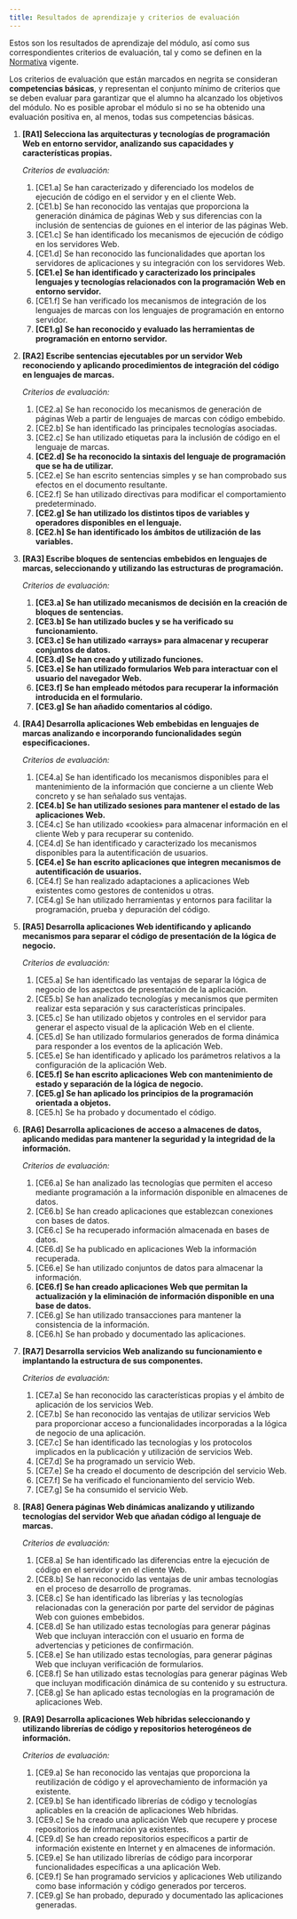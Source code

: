 ```yaml
---
title: Resultados de aprendizaje y criterios de evaluación
---
```


Estos son los resultados de aprendizaje del módulo, así como sus
correspondientes criterios de evaluación, tal y como se definen en la
[Normativa](http://www.juntadeandalucia.es/boja/2011/149/23) vigente.

Los criterios de evaluación que están marcados en negrita se consideran
**competencias básicas**, y representan el conjunto mínimo de criterios que se
deben evaluar para garantizar que el alumno ha alcanzado los objetivos del
módulo. No es posible aprobar el módulo si no se ha obtenido una evaluación
positiva en, al menos, todas sus competencias básicas.

1. **[RA1] Selecciona las arquitecturas y tecnologías de programación Web en
   entorno servidor, analizando sus capacidades y características propias.**

   *Criterios de evaluación:*

   1. [CE1.a] Se han caracterizado y diferenciado los modelos de ejecución de
      código en el servidor y en el cliente Web.
   2. [CE1.b] Se han reconocido las ventajas que proporciona la generación
      dinámica de páginas Web y sus diferencias con la inclusión de sentencias
      de guiones en el interior de las páginas Web.
   3. [CE1.c] Se han identificado los mecanismos de ejecución de código en los
      servidores Web.
   4. [CE1.d] Se han reconocido las funcionalidades que aportan los servidores
      de aplicaciones y su integración con los servidores Web.
   5. **[CE1.e] Se han identificado y caracterizado los principales lenguajes y
      tecnologías relacionados con la programación Web en entorno servidor.**
   6. [CE1.f] Se han verificado los mecanismos de integración de los lenguajes
      de marcas con los lenguajes de programación en entorno servidor.
   7. **[CE1.g] Se han reconocido y evaluado las herramientas de programación
      en entorno servidor.**

2. **[RA2] Escribe sentencias ejecutables por un servidor Web reconociendo y
   aplicando procedimientos de integración del código en lenguajes de marcas.**

   *Criterios de evaluación:*

   1. [CE2.a] Se han reconocido los mecanismos de generación de páginas Web a
      partir de lenguajes de marcas con código embebido.
   2. [CE2.b] Se han identificado las principales tecnologías asociadas.
   3. [CE2.c] Se han utilizado etiquetas para la inclusión de código en el
      lenguaje de marcas.
   4. **[CE2.d] Se ha reconocido la sintaxis del lenguaje de programación que
      se ha de utilizar.**
   5. [CE2.e] Se han escrito sentencias simples y se han comprobado sus efectos
      en el documento resultante.
   6. [CE2.f] Se han utilizado directivas para modificar el comportamiento
      predeterminado.
   7. **[CE2.g] Se han utilizado los distintos tipos de variables y operadores
      disponibles en el lenguaje.**
   8. **[CE2.h] Se han identificado los ámbitos de utilización de las
      variables.**

3. **[RA3] Escribe bloques de sentencias embebidos en lenguajes de marcas,
   seleccionando y utilizando las estructuras de programación.**

   *Criterios de evaluación:*

   1. **[CE3.a] Se han utilizado mecanismos de decisión en la creación de
      bloques de sentencias.**
   2. **[CE3.b] Se han utilizado bucles y se ha verificado su funcionamiento.**
   3. **[CE3.c] Se han utilizado «arrays» para almacenar y recuperar conjuntos
      de datos.**
   4. **[CE3.d] Se han creado y utilizado funciones.**
   5. **[CE3.e] Se han utilizado formularios Web para interactuar con el
      usuario del navegador Web.**
   6. **[CE3.f] Se han empleado métodos para recuperar la información
      introducida en el formulario.**
   7. **[CE3.g] Se han añadido comentarios al código.**

4. **[RA4] Desarrolla aplicaciones Web embebidas en lenguajes de marcas
   analizando e incorporando funcionalidades según especificaciones.**

   *Criterios de evaluación:*

   1. [CE4.a] Se han identificado los mecanismos disponibles para el
      mantenimiento de la información que concierne a un cliente Web concreto y
      se han señalado sus ventajas.
   2. **[CE4.b] Se han utilizado sesiones para mantener el estado de las
      aplicaciones Web.**
   3. [CE4.c] Se han utilizado «cookies» para almacenar información en el
      cliente Web y para recuperar su contenido.
   4. [CE4.d] Se han identificado y caracterizado los mecanismos disponibles
      para la autentificación de usuarios.
   5. **[CE4.e] Se han escrito aplicaciones que integren mecanismos de
      autentificación de usuarios.**
   6. [CE4.f] Se han realizado adaptaciones a aplicaciones Web existentes como
      gestores de contenidos u otras.
   7. [CE4.g] Se han utilizado herramientas y entornos para facilitar la
      programación, prueba y depuración del código.

5. **[RA5] Desarrolla aplicaciones Web identificando y aplicando mecanismos
   para separar el código de presentación de la lógica de negocio.**

   *Criterios de evaluación:*

   1. [CE5.a] Se han identificado las ventajas de separar la lógica de negocio
      de los aspectos de presentación de la aplicación.
   2. [CE5.b] Se han analizado tecnologías y mecanismos que permiten realizar
      esta separación y sus características principales.
   3. [CE5.c] Se han utilizado objetos y controles en el servidor para generar
      el aspecto visual de la aplicación Web en el cliente.
   4. [CE5.d] Se han utilizado formularios generados de forma dinámica para
      responder a los eventos de la aplicación Web.
   5. [CE5.e] Se han identificado y aplicado los parámetros relativos a la
      configuración de la aplicación Web.
   6. **[CE5.f] Se han escrito aplicaciones Web con mantenimiento de estado y
      separación de la lógica de negocio.**
   7. **[CE5.g] Se han aplicado los principios de la programación orientada a
      objetos.**
   8. [CE5.h] Se ha probado y documentado el código.

6. **[RA6] Desarrolla aplicaciones de acceso a almacenes de datos, aplicando
   medidas para mantener la seguridad y la integridad de la información.**

   *Criterios de evaluación:*

   1. [CE6.a] Se han analizado las tecnologías que permiten el acceso mediante
      programación a la información disponible en almacenes de datos.
   2. [CE6.b] Se han creado aplicaciones que establezcan conexiones con bases
      de datos.
   3. [CE6.c] Se ha recuperado información almacenada en bases de datos.
   4. [CE6.d] Se ha publicado en aplicaciones Web la información recuperada.
   5. [CE6.e] Se han utilizado conjuntos de datos para almacenar la
      información.
   6. **[CE6.f] Se han creado aplicaciones Web que permitan la actualización y
      la eliminación de información disponible en una base de datos.**
   7. [CE6.g] Se han utilizado transacciones para mantener la consistencia de
      la información.
   8. [CE6.h] Se han probado y documentado las aplicaciones.

7. **[RA7] Desarrolla servicios Web analizando su funcionamiento e implantando
   la estructura de sus componentes.**

   *Criterios de evaluación:*

   1. [CE7.a] Se han reconocido las características propias y el ámbito de
      aplicación de los servicios Web.
   2. [CE7.b] Se han reconocido las ventajas de utilizar servicios Web para
      proporcionar acceso a funcionalidades incorporadas a la lógica de negocio
      de una aplicación.
   3. [CE7.c] Se han identificado las tecnologías y los protocolos implicados
      en la publicación y utilización de servicios Web.
   4. [CE7.d] Se ha programado un servicio Web.
   5. [CE7.e] Se ha creado el documento de descripción del servicio Web.
   6. [CE7.f] Se ha verificado el funcionamiento del servicio Web.
   7. [CE7.g] Se ha consumido el servicio Web.

8. **[RA8] Genera páginas Web dinámicas analizando y utilizando tecnologías del
   servidor Web que añadan código al lenguaje de marcas.**

   *Criterios de evaluación:*

   1. [CE8.a] Se han identificado las diferencias entre la ejecución de código
      en el servidor y en el cliente Web.
   2. [CE8.b] Se han reconocido las ventajas de unir ambas tecnologías en el
      proceso de desarrollo de programas.
   3. [CE8.c] Se han identificado las librerías y las tecnologías relacionadas
      con la generación por parte del servidor de páginas Web con guiones
      embebidos.
   4. [CE8.d] Se han utilizado estas tecnologías para generar páginas Web que
      incluyan interacción con el usuario en forma de advertencias y peticiones
      de confirmación.
   5. [CE8.e] Se han utilizado estas tecnologías, para generar páginas Web que
      incluyan verificación de formularios.
   6. [CE8.f] Se han utilizado estas tecnologías para generar páginas Web que
      incluyan modificación dinámica de su contenido y su estructura.
   7. [CE8.g] Se han aplicado estas tecnologías en la programación de
      aplicaciones Web.

9. **[RA9] Desarrolla aplicaciones Web híbridas seleccionando y utilizando
   librerías de código y repositorios heterogéneos de información.**

   *Criterios de evaluación:*

   1. [CE9.a] Se han reconocido las ventajas que proporciona la reutilización
      de código y el aprovechamiento de información ya existente.
   2. [CE9.b] Se han identificado librerías de código y tecnologías aplicables
      en la creación de aplicaciones Web híbridas.
   3. [CE9.c] Se ha creado una aplicación Web que recupere y procese
      repositorios de información ya existentes.
   4. [CE9.d] Se han creado repositorios específicos a partir de información
      existente en Internet y en almacenes de información.
   5. [CE9.e] Se han utilizado librerías de código para incorporar
      funcionalidades específicas a una aplicación Web.
   6. [CE9.f] Se han programado servicios y aplicaciones Web utilizando como
      base información y código generados por terceros.
   7. [CE9.g] Se han probado, depurado y documentado las aplicaciones
      generadas.

